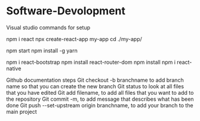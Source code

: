 # Software-Devolopment
Visual studio commands for setup

npm i react
npx create-react-app my-app
cd ./my-app/

npm start
npm install -g yarn

npm i react-bootstrap
npm install react-router-dom
npm install
npm i react-native


Github documentation steps
Git checkout -b branchname to add branch name so that you can create the new branch 
Git status to look at all files that you have edited 
Git add filename, to add all files that you want to add to the repository 
Git commit -m, to add message that describes what has been done 
Git push --set-upstream origin branchname, to add your branch to the main project 

